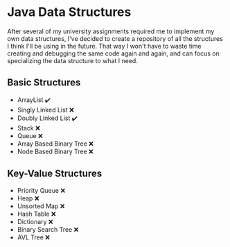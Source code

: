 # Java Data Structures
After several of my university assignments required me to implement my own data structures, I've decided to create a repository of all the structures I think 
I'll be using in the future. That way I won't have to waste time creating and debugging the same code again and again, and can focus on specializing the data structure 
to what I need.

## Basic Structures
- ArrayList :heavy_check_mark:
- Singly Linked List :x:
- Doubly Linked List :heavy_check_mark:
- Stack :x:
- Queue :x:
- Array Based Binary Tree :x:
- Node Based Binary Tree :x:
	
	
## Key-Value Structures
- Priority Queue :x:
- Heap :x:
- Unsorted Map :x:
- Hash Table :x:
- Dictionary :x:
- Binary Search Tree :x:
- AVL Tree :x:
